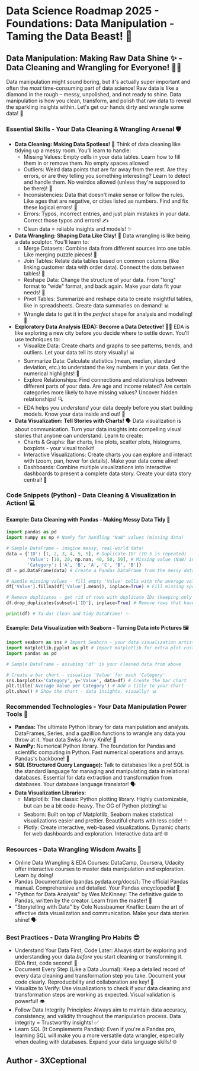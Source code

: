 # Data Science Roadmap 2025 - Foundations: Data Manipulation - Taming the Data Beast! 🦁

## Data Manipulation: Making Raw Data Shine ✨ - Data Cleaning and Wrangling for Everyone! 🧹🧽

Data manipulation might sound boring, but it's actually super important and often the *most* time-consuming part of data science! Raw data is like a diamond in the rough – messy, unpolished, and not ready to shine. Data manipulation is how you clean, transform, and polish that raw data to reveal the sparkling insights within. Let's get our hands dirty and wrangle some data! 🤠

### Essential Skills - Your Data Cleaning & Wrangling Arsenal 🛡️

*   **Data Cleaning:  Making Data Spotless!** 🧼 Think of data cleaning like tidying up a messy room. You'll learn to handle:
    *   Missing Values: Empty cells in your data tables. Learn how to fill them in or remove them. No empty spaces allowed! 
    *   Outliers: Weird data points that are far away from the rest. Are they errors, or are they telling you something interesting? Learn to detect and handle them. No weirdos allowed (unless they're supposed to be there)! 🤪
    *   Inconsistencies: Data that doesn't make sense or follow the rules. Like ages that are negative, or cities listed as numbers. Find and fix these logical errors! 🤔
    *   Errors: Typos, incorrect entries, and just plain mistakes in your data. Correct those typos and errors! ✍️
    *   Clean data = reliable insights and models! ✨
*   **Data Wrangling:  Shaping Data Like Clay!** 🏺 Data wrangling is like being a data sculptor. You'll learn to:
    *   Merge Datasets: Combine data from different sources into one table. Like merging puzzle pieces! 🧩
    *   Join Tables: Relate data tables based on common columns (like linking customer data with order data). Connect the dots between tables! 🔗
    *   Reshape Data: Change the structure of your data. From "long" format to "wide" format, and back again. Make your data fit your needs! 🔄
    *   Pivot Tables: Summarize and reshape data to create insightful tables, like in spreadsheets. Create data summaries on demand! 📊
    *   Wrangle data to get it in the *perfect* shape for analysis and modeling! 💪
*   **Exploratory Data Analysis (EDA):  Become a Data Detective!** 🕵️‍♀️ EDA is like exploring a new city before you decide where to settle down. You'll use techniques to:
    *   Visualize Data: Create charts and graphs to see patterns, trends, and outliers. Let your data tell its story visually! 📊
    *   Summarize Data: Calculate statistics (mean, median, standard deviation, etc.) to understand the key numbers in your data. Get the numerical highlights! 🔢
    *   Explore Relationships:  Find connections and relationships between different parts of your data. Are age and income related? Are certain categories more likely to have missing values? Uncover hidden relationships! 🔍
    *   EDA helps you *understand* your data deeply before you start building models. Know your data inside and out! 🧠
*   **Data Visualization:  Tell Stories with Charts!** 🗣️ Data visualization is about communication. Turn your data insights into compelling visual stories that anyone can understand. Learn to create:
    *   Charts & Graphs: Bar charts, line plots, scatter plots, histograms, boxplots - your visual toolkit! 
    *   Interactive Visualizations:  Create charts you can explore and interact with (zoom, pan, hover for details). Make your data come alive! 
    *   Dashboards: Combine multiple visualizations into interactive dashboards to present a complete data story. Create your data story central! 📰

### Code Snippets (Python) - Data Cleaning & Visualization in Action! 💻

#### Example: Data Cleaning with Pandas - Making Messy Data Tidy 🧹

```python
import pandas as pd
import numpy as np # NumPy for handling "NaN" values (missing data)

# Sample DataFrame - imagine messy, real-world data!
data = {'ID': [1, 2, 3, 4, 5, 5], # Duplicate ID! (ID 5 is repeated)
        'Value': [10, 20, np.nan, 40, 50, 50], # Missing value (NaN) in 'Value' column
        'Category': ['A', 'B', 'A', 'C', 'B', 'B']}
df = pd.DataFrame(data) # Create a Pandas DataFrame from the messy data

# Handle missing values - fill empty 'Value' cells with the average value of the 'Value' column
df['Value'].fillna(df['Value'].mean(), inplace=True) # Fill missing spots with the average

# Remove duplicates - get rid of rows with duplicate IDs (keeping only the first one)
df.drop_duplicates(subset=['ID'], inplace=True) # Remove rows that have the same ID

print(df) # Ta-da! Clean and tidy DataFrame! ✨
```

#### Example: Data Visualization with Seaborn - Turning Data into Pictures 🖼️

```python
import seaborn as sns # Import Seaborn - your data visualization artist
import matplotlib.pyplot as plt # Import matplotlib for extra plot customization
import pandas as pd

# Sample DataFrame - assuming 'df' is your cleaned data from above

# Create a bar chart - visualize 'Value' for each 'Category'
sns.barplot(x='Category', y='Value', data=df) # Create the bar chart
plt.title('Average Value per Category') # Add a title to your chart
plt.show() # Show the chart - data insights, visually! 📊
```

### Recommended Technologies - Your Data Manipulation Power Tools 🧰

*   **Pandas:** The ultimate Python library for data manipulation and analysis. DataFrames, Series, and a gazillion functions to wrangle any data you throw at it. Your data Swiss Army Knife! 🐼
*   **NumPy:** Numerical Python library. The foundation for Pandas and scientific computing in Python. Fast numerical operations and arrays. Pandas's backbone! 💪
*   **SQL (Structured Query Language):** Talk to databases like a pro! SQL is the standard language for managing and manipulating data in relational databases. Essential for data extraction and transformation from databases. Your database language translator! 🗣️
*   **Data Visualization Libraries:** 
    *   Matplotlib: The classic Python plotting library. Highly customizable, but can be a bit code-heavy. The OG of Python plotting! 📊
    *   Seaborn: Built on top of Matplotlib, Seaborn makes statistical visualizations easier and prettier. Beautiful charts with less code! ✨
    *   Plotly: Create interactive, web-based visualizations. Dynamic charts for web dashboards and exploration. Interactive data art! 🌐

### Resources - Data Wrangling Wisdom Awaits 🚀

*   Online Data Wrangling & EDA Courses: DataCamp, Coursera, Udacity offer interactive courses to master data manipulation and exploration. Learn by doing! 
*   Pandas Documentation (pandas.pydata.org/docs/): The official Pandas manual. Comprehensive and detailed. Your Pandas encyclopedia! 📖
*   "Python for Data Analysis" by Wes McKinney: The definitive guide to Pandas, written by the creator. Learn from the master! 🐼
*   "Storytelling with Data" by Cole Nussbaumer Knaflic: Learn the art of effective data visualization and communication. Make your data stories shine! 🗣️

### Best Practices - Data Wrangling Pro Habits 😎

*   Understand Your Data First, Code Later: Always start by exploring and understanding your data *before* you start cleaning or transforming it. EDA first, code second! 🧐
*   Document Every Step (Like a Data Journal): Keep a detailed record of every data cleaning and transformation step you take. Document your code clearly. Reproducibility and collaboration are key! 📝
*   Visualize to Verify: Use visualizations to check if your data cleaning and transformation steps are working as expected. Visual validation is powerful! 👁️
*   Follow Data Integrity Principles: Always aim to maintain data accuracy, consistency, and validity throughout the manipulation process. Data integrity = Trustworthy insights! ✅
*   Learn SQL (It Complements Pandas): Even if you're a Pandas pro, learning SQL will make you a more versatile data wrangler, especially when dealing with databases. Expand your data language skills! 🌐

## Author - 3XCeptional